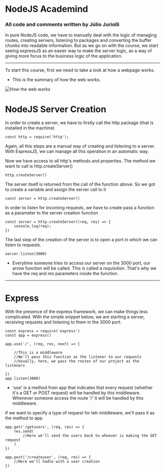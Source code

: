 # NodeJS Academind

### All code and comments written by Júlio Juriolli

In pure NodeJS code, we have to manually deal with the logic of managing routes, creating servers, listening to packages and converting the buffer chunks into readable information. But as we go on with the course, we start seeing expressJS as an easier way to make the server logic, as a way of giving more focus to the business logic of the application.

---

To start this course, first we need to take a look at how a webpage works. 
- This is the summary of how the web works.

![How the web works](assets/webflow.png)

# NodeJS Server Creation
In order to create a server, we have to firstly call the http package (that is installed in the machine)

    const http = require('http');

Again, all this steps are a manual way of creating and listening to a server. With ExpressJS, we can manage all this operation in an automatic way.

Now we have access to all http's methods and properties. The method we want to call is http.createServer()

    http.createServer()

The server itself is returned from the call of the function above. So we got to create a variable and assign the server call to it

    const server = http.createServer()

In order to listen for incoming requests, we have to create pass a function as a parameter to the server creation function

    const server = http.createServer((req, res) => {
        console.log(req);
    })

The last step of the creation of the server is to open a port in which we can listen to requests.

    server.listen(3000)

- Everytime someone tries to access our server on the 3000 port, our arrow function will be called. This is called a *requisition*. That's why we have the req and res parameters inside the function.
---

# Express

With the presence of the express framework, we can make things less complicated. With the simple snippet below, we are starting a server, receiving requests and listening to them in the 3000 port.

    const express = require('express')
    const app = express()

    app.use('/', (req, res, next) => {

        //This is a middleware
        //We'll pass this function as the listener to our requests
        //Usually, here, we pass the routes of our project as the listeners

    })
    app.listen(3000)

- 'use' is a method from app that indicates that every request (whether it's a GET or POST request) will be handled by this middleware. Whenever someone access the route '/' it will be handled by this middleware.

If we want to specify a type of request for teh middleware, we'll pass it as the method to app.

    app.get('/getusers', (req, res) => {
        res.send(
            //Here we'll send the users back to whoever is making the GET request
        )
    })

    app.post('/createuser', (req, res) => {
        //Here we'll hadle with a user creation
    })


